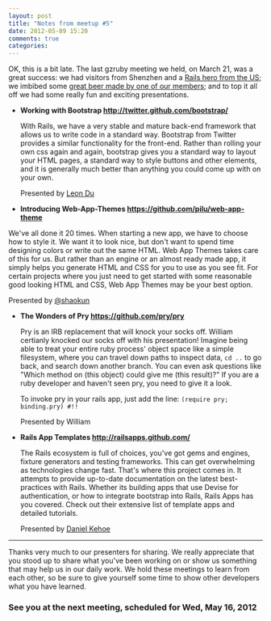 ```yaml
---
layout: post
title: "Notes from meetup #5"
date: 2012-05-09 15:20
comments: true
categories: 
---
```


OK, this is a bit late. The last gzruby meeting we held, on March 21, was a great success: we had visitors from Shenzhen and a [Rails hero from the US](http://twitter.com/#!/danielkehoe); we imbibed some [great beer made by one of our members](http://www.weibo.com/strandbeer); and to top it all off we had some really fun and exciting presentations.

* **Working with Bootstrap <http://twitter.github.com/bootstrap/>**
  
  With Rails, we have a very stable and mature back-end framework that allows us to write code in a standard way. Bootstrap from Twitter provides a similar functionality for the front-end. Rather than rolling your own css again and again, bootstrap gives you a standard way to layout your HTML pages, a standard way to style buttons and other elements, and it is generally much better than anything you could come up with on your own. 
   
  Presented by [Leon Du](https://github.com/leondu)

* **Introducing Web-App-Themes <https://github.com/pilu/web-app-theme>**

 We've all done it 20 times. When starting a new app, we have to choose how to style it. We want it to look nice, but don't want to spend time designing colors or write out the same HTML. Web App Themes takes care of this for us. But rather than an engine or an almost ready made app, it simply helps you generate HTML and CSS for you to use as you see fit. For certain projects where you just need to get started with some reasonable good looking HTML and CSS, Web App Themes may be your best option.
  
  Presented by [@shaokun](https://github.com/shaokun)

* **The Wonders of Pry <https://github.com/pry/pry>**
  
  Pry is an IRB replacement that will knock your socks off. William certianly knocked our socks off with his presentation! Imagine being able to treat your entire ruby process' object space like a simple filesystem, where you can travel down paths to inspect data, `cd ..` to go back, and search down another branch. You can even ask questions like "Which method on (this object) could give me (this result)?" If you are a ruby developer and haven't seen pry, you need to give it a look.
  
  To invoke pry in your rails app, just add the line: `(require pry; binding.pry) #!!`
  
  Presented by William
  
* **Rails App Templates <http://railsapps.github.com/>**
  
  The Rails ecosystem is full of choices, you've got gems and engines, fixture generators and testing frameworks. This can get overwhelming as technologies change fast. That's where this project comes in. It attempts to provide up-to-date documentation on the latest best-practices with Rails. Whether its building apps that use Devise for authentication, or how to integrate bootstrap into Rails, Rails Apps has you covered. Check out their extensive list of template apps and detailed tutorials.
  
  Presented by [Daniel Kehoe](http://www.linkedin.com/in/danielkehoe)
  
--- 


Thanks very much to our presenters for sharing. We really appreciate that you stood up to share what you've been working on or show us something that may help us in our daily work. We hold these meetings to learn from each other, so be sure to give yourself some time to show other developers what you have learned.

### See you at the next meeting, scheduled for Wed, May 16, 2012
